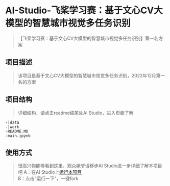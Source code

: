 # AI-Studio-飞桨学习赛：基于文心CV大模型的智慧城市视觉多任务识别
> 【飞桨学习赛：基于文心CV大模型的智慧城市视觉多任务识别】第一名方案

## 项目描述
> 该项目是基于文心CV大模型的智慧城市视觉多任务识别，2022年12月第一名的方案

## 项目结构
> 详细结构，请点击readme结尾处AI Studio，进入页面了解
```
-|data
-|work
-README.MD
-main.ipynb
```
## 使用方式
> 很高兴你能够看到这里，观众姥爷请移步AI Studio进一步详细了解本项目吧
A：在AI Studio上[运行本项目](https://aistudio.baidu.com/aistudio/projectdetail/4536019)  
B：点击"运行一下"，一键fork
